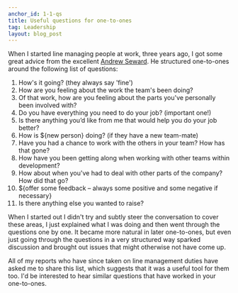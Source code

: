 ```yaml
---
anchor_id: 1-1-qs
title: Useful questions for one-to-ones
tag: Leadership
layout: blog_post
---
```


When I started line managing people at work, three years ago, I got some great advice from the excellent [Andrew Seward](https://twitter.com/mrandrew). He structured one-to-ones around the following list of questions:

<div class="pretty-code-sample">
<ol>
<li>How's it going? (they always say 'fine')</li>
<li>How are you feeling about the work the team's been doing?</li>
<li>Of that work, how are you feeling about the parts you've personally been involved with?</li>
<li>Do you have everything you need to do your job? (important one!)</li>
<li>Is there anything you’d like from me that would help you do your job better?</li>
<li>How is ${new person} doing? (if they have a new team-mate)</li>
<li>Have you had a chance to work with the others in your team? How has that gone?</li>
<li>How have you been getting along when working with other teams within development?</li>
<li>How about when you've had to deal with other parts of the company? How did that go?</li>
<li>${offer some feedback – always some positive and some negative if necessary}</li>
<li>Is there anything else you wanted to raise?</li>
</ol>
</div>

When I started out I didn't try and subtly steer the conversation to cover these areas, I just explained what I was doing and then went through the questions one by one. It became more natural in later one-to-ones, but even just going through the questions in a very structured way sparked discussion and brought out issues that might otherwise not have come up.

All of my reports who have since taken on line management duties have asked me to share this list, which suggests that it was a useful tool for them too. I'd be interested to hear similar questions that have worked in your one-to-ones.
